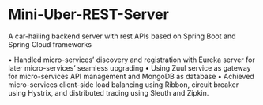 # Mini-Uber-REST-Server
A car-hailing backend server with rest APIs based on Spring Boot and Spring Cloud frameworks


• Handled micro-services’ discovery and registration with Eureka server for later micro-services’ seamless
upgrading
• Using Zuul service as gateway for micro-services API management and MongoDB as database
• Achieved micro-services client-side load balancing using Ribbon, circuit breaker using Hystrix, and
distributed tracing using Sleuth and Zipkin.
